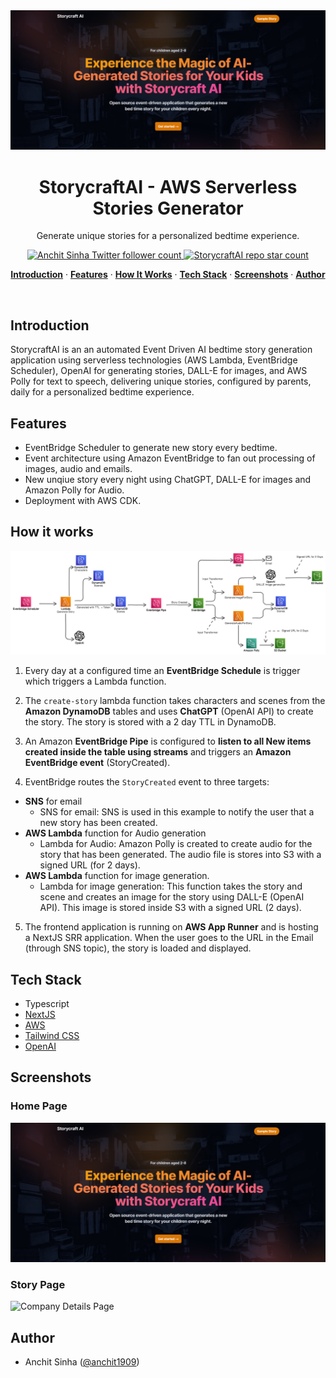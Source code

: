 <img alt="StorycraftAI - AWS Serverless Stories Generator" src="/frontend/public/HomePage.png">
    <h1 align="center">StorycraftAI - AWS Serverless Stories Generator</h1>

<p align="center">
  Generate unique stories for a personalized bedtime experience.
</p>

<p align="center">
  <a href="https://twitter.com/anchit1909" target="_blank">
    <img src="https://img.shields.io/twitter/follow/anchit1909?style=flat&label=anchit1909&logo=twitter&color=0bf&logoColor=fff" alt="Anchit Sinha Twitter follower count" />
  </a>
  <a href="https://github.com/Anchit1909/storycraft-ai" target="_blank">
    <img src="https://img.shields.io/github/stars/Anchit1909/storycraft-ai?label=Anchit1909%2FStorycraftAI" alt="StorycraftAI repo star count" />
  </a>
</p>

<p align="center">
  <a href="#introduction"><strong>Introduction</strong></a> ·
  <a href="#features"><strong>Features</strong></a> ·
  <a href="#how-it-works"><strong>How It Works</strong></a> ·
  <a href="#tech-stack"><strong>Tech Stack</strong></a> ·
  <a href="#screenshots"><strong>Screenshots</strong></a> ·
  <a href="#author"><strong>Author</strong></a>
</p>
<br/>

## Introduction

StorycraftAI is an an automated Event Driven AI bedtime story generation application using serverless technologies (AWS Lambda, EventBridge Scheduler), OpenAI for generating stories, DALL-E for images, and AWS Polly for text to speech, delivering unique stories, configured by parents, daily for a personalized bedtime experience.

## Features

- EventBridge Scheduler to generate new story every bedtime.
- Event architecture using Amazon EventBridge to fan out processing of images, audio and emails.
- New unqiue story every night using ChatGPT, DALL-E for images and Amazon Polly for Audio.
- Deployment with AWS CDK.

## How it works

![Architecture diagram](./frontend/public/Architecture.png)

1. Every day at a configured time an **EventBridge Schedule** is trigger which triggers a Lambda function.

2. The `create-story` lambda function takes characters and scenes from the **Amazon DynamoDB** tables and uses **ChatGPT** (OpenAI API) to create the story. The story is stored with a 2 day TTL in DynamoDB.

3. An Amazon **EventBridge Pipe** is configured to **listen to all New items created inside the table using streams** and triggers an **Amazon EventBridge event** (StoryCreated).

4. EventBridge routes the `StoryCreated` event to three targets:

- **SNS** for email
  - SNS for email: SNS is used in this example to notify the user that a new story has been created.
- **AWS Lambda** function for Audio generation
  - Lambda for Audio: Amazon Polly is created to create audio for the story that has been generated. The audio file is stores into S3 with a signed URL (for 2 days).
- **AWS Lambda** function for image generation.
  - Lambda for image generation: This function takes the story and scene and creates an image for the story using DALL-E (OpenAI API). This image is stored inside S3 with a signed URL (2 days).

5. The frontend application is running on **AWS App Runner** and is hosting a NextJS SRR application. When the user goes to the URL in the Email (through SNS topic), the story is loaded and displayed.

## Tech Stack

- Typescript
- [NextJS](https://nextjs.org/)
- [AWS](https://aws.amazon.com/)
- [Tailwind CSS](https://tailwindcss.com/)
- [OpenAI](https://openai.com/blog/openai-api)

## Screenshots

### Home Page

<img alt="Home Page" src="frontend/public/HomePage.png">

### Story Page

<img alt="Company Details Page" src="">

## Author

- Anchit Sinha ([@anchit1909](https://twitter.com/anchit1909))
